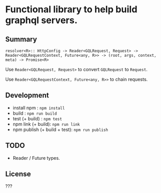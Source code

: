 # Functional library to help build graphql servers.

## Summary

```
resolver<R>:: HttpConfig -> Reader<GQLRequest, Request> -> Reader<GQLRequestContext, Future<any, R>> -> (root, args, context, meta) -> Promise<R>
```

Use `Reader<GQLRequest, Request>` to convert `GQLRequest` to `Request`.

Use `Reader<GQLRequestContext, Future<any, R>>` to chain requests.


## Development

+ install npm : `npm install`
+ build : `npm run build`
+ test (+ build) : `npm test`
+ npm link (+ build): `npm run link`
+ npm publish (+ build + test): `npm run publish`

## TODO

+ Reader / Future types.

## License

???